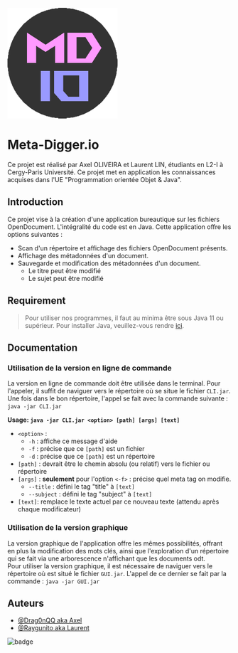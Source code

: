 
![Logo](https://github.com/Drag0nQQ/L2-Projet-Java/blob/main/readme_assets/logoMD.png?raw=true)


# Meta-Digger.io

Ce projet est réalisé par Axel OLIVEIRA et Laurent LIN, étudiants en L2-I à Cergy-Paris Université. Ce projet met en application les connaissances acquises dans l'UE "Programmation orientée Objet & Java".

## Introduction
Ce projet vise à la création d'une application bureautique sur les fichiers OpenDocument. L'intégralité du code est en Java.
Cette application offre les options suivantes :
* Scan d'un répertoire et affichage des fichiers OpenDocument présents.
* Affichage des métadonnées d'un document.
* Sauvegarde et modification des métadonnées d'un document.
  * Le titre peut être modifié
  * Le sujet peut être modifié



## Requirement
> Pour utiliser nos programmes, il faut au minima être sous Java 11 ou supérieur. Pour installer Java, veuillez-vous rendre [ici](https://www.oracle.com/java/technologies/downloads/).
## Documentation

### Utilisation de la version en ligne de commande
La version en ligne de commande doit être utilisée dans le terminal. Pour l'appeler, il suffit de naviguer vers le répertoire où se situe le fichier `CLI.jar`.\
Une fois dans le bon répertoire, l'appel se fait avec la commande suivante :  `java -jar CLI.jar`

**Usage: `java -jar CLI.jar <option> [path] [args] [text]`**
* `<option>` :
    * `-h` : affiche ce message d'aide
    * `-f` : précise que ce `[path]` est un fichier
    * `-d` : précise que ce `[path]` est un répertoire
* `[path]` : devrait être le chemin absolu (ou relatif) vers le fichier ou répertoire
* `[args]` : **seulement** pour l'option `<-f>` : précise quel meta tag on modifie.
    * `--title` : défini le tag "title" à `[text]`
    * `--subject` : défini le tag "subject" à `[text]`
* `[text]`: remplace le texte actuel par ce nouveau texte (attendu après chaque modificateur)

### Utilisation de la version graphique

La version graphique de l'application offre les mêmes possibilités, offrant en plus la modification des mots clés, ainsi que l'exploration d'un répertoire qui se fait via une arborescence n'affichant que les documents odt.\
Pour utiliser la version graphique, il est nécessaire de naviguer vers le répertoire où est situé le fichier `GUI.jar`. L'appel de ce dernier se fait par la commande : `java -jar GUI.jar`


## Auteurs

- [@Drag0nQQ aka Axel](https://github.com/Drag0nQQ)
- [@Raygunito aka Laurent](https://github.com/Raygunito)

![badge](https://img.shields.io/badge/Projet%20Java-Too%20easy-success)
